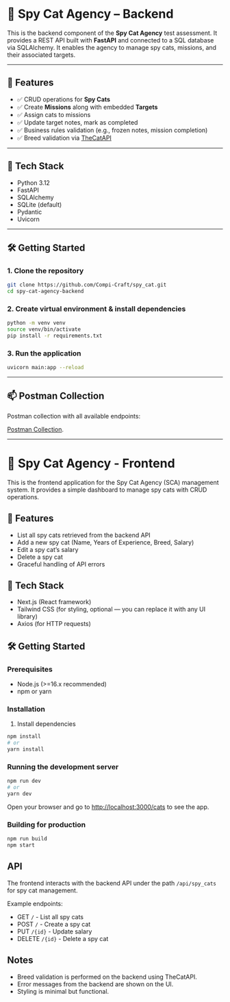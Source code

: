 # 🐾 Spy Cat Agency – Backend

This is the backend component of the **Spy Cat Agency** test assessment. It provides a REST API built with **FastAPI** and connected to a SQL database via SQLAlchemy. It enables the agency to manage spy cats, missions, and their associated targets.

---

## 🚀 Features

* ✅ CRUD operations for **Spy Cats**
* ✅ Create **Missions** along with embedded **Targets**
* ✅ Assign cats to missions
* ✅ Update target notes, mark as completed
* ✅ Business rules validation (e.g., frozen notes, mission completion)
* ✅ Breed validation via [TheCatAPI](https://api.thecatapi.com/v1/breeds)

---

## 🧱 Tech Stack

* Python 3.12
* FastAPI
* SQLAlchemy
* SQLite (default)
* Pydantic
* Uvicorn

---

## 🛠️ Getting Started

### 1. Clone the repository

```bash
git clone https://github.com/Compi-Craft/spy_cat.git
cd spy-cat-agency-backend
```

### 2. Create virtual environment & install dependencies

```bash
python -m venv venv
source venv/bin/activate
pip install -r requirements.txt
```

### 3. Run the application

```bash
uvicorn main:app --reload
```

---

## 📫 Postman Collection

Postman collection with all available endpoints:

[Postman Collection](./docs/postman.json).

---

# 🐾 Spy Cat Agency - Frontend

This is the frontend application for the Spy Cat Agency (SCA) management system. It provides a simple dashboard to manage spy cats with CRUD operations.

## 🚀 Features

* List all spy cats retrieved from the backend API
* Add a new spy cat (Name, Years of Experience, Breed, Salary)
* Edit a spy cat’s salary
* Delete a spy cat
* Graceful handling of API errors

## 🧱 Tech Stack

* Next.js (React framework)
* Tailwind CSS (for styling, optional — you can replace it with any UI library)
* Axios (for HTTP requests)

## 🛠️ Getting Started

### Prerequisites

* Node.js (>=16.x recommended)
* npm or yarn

### Installation

1. Install dependencies

```bash
npm install
# or
yarn install
```

### Running the development server

```bash
npm run dev
# or
yarn dev
```

Open your browser and go to [http://localhost:3000/cats](http://localhost:3000/cats) to see the app.

### Building for production

```bash
npm run build
npm start
```

## API

The frontend interacts with the backend API under the path `/api/spy_cats` for spy cat management.

Example endpoints:

* GET `/` - List all spy cats
* POST `/` - Create a spy cat
* PUT `/{id}` - Update salary
* DELETE `/{id}` - Delete a spy cat

## Notes

* Breed validation is performed on the backend using TheCatAPI.
* Error messages from the backend are shown on the UI.
* Styling is minimal but functional.

